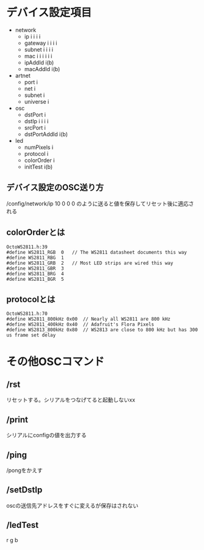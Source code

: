 # デバイス設定項目
- network
    - ip i i i i
    - gateway i i i i
    - subnet i i i i
    - mac i i i i i i
    - ipAddId i(b)
    - macAddId i(b)
- artnet
    - port i
    - net i
    - subnet i
    - universe i
- osc
    - dstPort i
    - dstIp i i i i
    - srcPort i
    - dstPortAddId i(b)
- led
    - numPixels i
    - protocol i
    - colorOrder i
    - initTest i(b)
## デバイス設定のOSC送り方
/config/network/ip 10 0 0 0
のように送ると値を保存してリセット後に適応される
## colorOrderとは
```
OctoWS2811.h:39
#define WS2811_RGB	0	// The WS2811 datasheet documents this way
#define WS2811_RBG	1
#define WS2811_GRB	2	// Most LED strips are wired this way
#define WS2811_GBR	3
#define WS2811_BRG	4
#define WS2811_BGR	5
```
## protocolとは
```
OctoWS2811.h:70
#define WS2811_800kHz 0x00	// Nearly all WS2811 are 800 kHz
#define WS2811_400kHz 0x40	// Adafruit's Flora Pixels
#define WS2813_800kHz 0x80	// WS2813 are close to 800 kHz but has 300 us frame set delay
```
# その他OSCコマンド
## /rst
リセットする。シリアルをつなげてると起動しないxx
## /print
シリアルにconfigの値を出力する
## /ping
/pongをかえす
## /setDstIp
oscの送信先アドレスをすぐに変えるが保存はされない
## /ledTest
r g b
